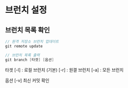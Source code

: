 # 브런치 설정

## 브런치 목록 확인
``` C#
// 원격 저장소 브런치 업데이트
git remote update

// 브런치 목록 출력
git branch [타겟] [옵션]
```
타겟 
[-l] : 로컬 브런치 (기본)
[-r] : 원결 브런치
[-a] : 모든 브런치

옵션
[-v] 최신 커밋 확인
